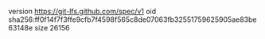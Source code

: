version https://git-lfs.github.com/spec/v1
oid sha256:ff0f14f7f3ffe9cfb7f4598f565c8de07063fb32551759625905ae83be63148e
size 26156
